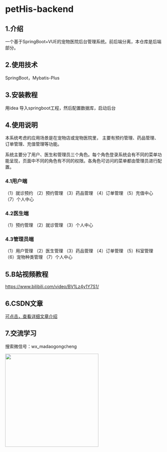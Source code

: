 # petHis-backend

## 1.介绍
一个基于SpringBoot+VUE的宠物医院后台管理系统。前后端分离，本仓库是后端部分。

## 2.使用技术
SpringBoot，Mybatis-Plus


## 3.安装教程

用idea 导入springboot工程，然后配置数据库，启动后台

## 4.使用说明

本系统考虑的应用场景是在宠物店或宠物医院里， 主要有预约管理、药品管理、订单管理、充值管理等功能。

系统主要分了用户、医生和管理员三个角色。每个角色登录系统会有不同的菜单功能呈现，页面中不同的角色有不同的权限。各角色可访问的菜单都由管理员进行配置。


### 4.1用户端
（1）就诊预约
（2）预约管理
（3）药品管理
（4）订单管理
（5）充值中心
（7）个人中心


### 4.2医生端
（1）预约管理
（2）就诊管理
（3）个人中心


### 4.3管理员端
（1）用户管理
（2）医生管理
（3）药品管理
（4）订单管理
（5）科室管理
（6）宠物种类管理
（7）个人中心

## 5.B站视频教程
https://www.bilibili.com/video/BV1Lz4y1Y7S1/

## 6.CSDN文章
[可点击，查看详细文章介绍](https://blog.csdn.net/madifu/article/details/130429019)

## 7.交流学习
搜索微信号：wx_madaogongcheng

<img src="http://img.hongniangyun.net/wx/p0.jpg" width="300"/><br>
